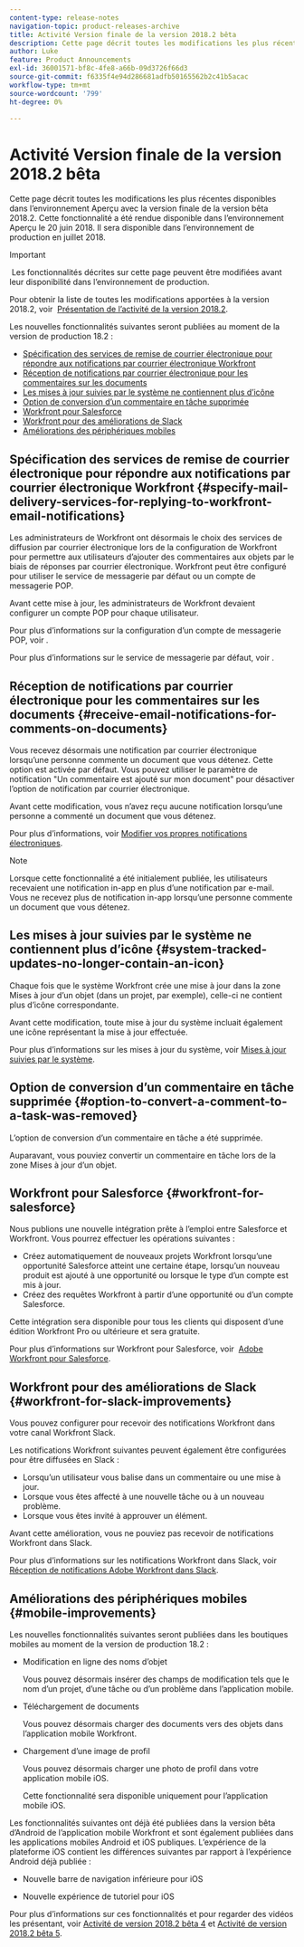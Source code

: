 ```yaml
---
content-type: release-notes
navigation-topic: product-releases-archive
title: Activité Version finale de la version 2018.2 bêta
description: Cette page décrit toutes les modifications les plus récentes disponibles dans l’environnement Aperçu avec la version finale de la version bêta 2018.2. Cette fonctionnalité a été rendue disponible dans l’environnement Aperçu le 20 juin 2018. Il sera disponible dans l’environnement de production en juillet 2018.
author: Luke
feature: Product Announcements
exl-id: 36001571-bf8c-4fe8-a66b-09d3726f66d3
source-git-commit: f6335f4e94d286681adfb50165562b2c41b5acac
workflow-type: tm+mt
source-wordcount: '799'
ht-degree: 0%

---
```


# Activité Version finale de la version 2018.2 bêta

Cette page décrit toutes les modifications les plus récentes disponibles dans l’environnement Aperçu avec la version finale de la version bêta 2018.2. Cette fonctionnalité a été rendue disponible dans l’environnement Aperçu le 20 juin 2018. Il sera disponible dans l’environnement de production en juillet 2018.

>[!IMPORTANT]
>
> Les fonctionnalités décrites sur cette page peuvent être modifiées avant leur disponibilité dans l’environnement de production.

Pour obtenir la liste de toutes les modifications apportées à la version 2018.2, voir  [Présentation de l’activité de la version 2018.2](../../../../product-announcements/product-releases/quarterly-release-archive/2018.2-release-activity/2018.2-release-activity-overview.md).

Les nouvelles fonctionnalités suivantes seront publiées au moment de la version de production 18.2 :

* [Spécification des services de remise de courrier électronique pour répondre aux notifications par courrier électronique Workfront](#specify-mail-delivery-services-for-replying-to-workfront-email-notifications)
* [Réception de notifications par courrier électronique pour les commentaires sur les documents](#receive-email-notifications-for-comments-on-documents)
* [Les mises à jour suivies par le système ne contiennent plus d’icône](#system-tracked-updates-no-longer-contain-an-icon)
* [Option de conversion d’un commentaire en tâche supprimée](#option-to-convert-a-comment-to-a-task-was-removed)
* [Workfront pour Salesforce](#workfront-for-salesforce)
* [Workfront pour des améliorations de Slack](#workfront-for-slack-improvements)
* [Améliorations des périphériques mobiles](#mobile-improvements)

## Spécification des services de remise de courrier électronique pour répondre aux notifications par courrier électronique Workfront {#specify-mail-delivery-services-for-replying-to-workfront-email-notifications}

Les administrateurs de Workfront ont désormais le choix des services de diffusion par courrier électronique lors de la configuration de Workfront pour permettre aux utilisateurs d’ajouter des commentaires aux objets par le biais de réponses par courrier électronique. Workfront peut être configuré pour utiliser le service de messagerie par défaut ou un compte de messagerie POP.

Avant cette mise à jour, les administrateurs de Workfront devaient configurer un compte POP pour chaque utilisateur. 

Pour plus d’informations sur la configuration d’un compte de messagerie POP, voir .

Pour plus d’informations sur le service de messagerie par défaut, voir .

## Réception de notifications par courrier électronique pour les commentaires sur les documents {#receive-email-notifications-for-comments-on-documents}

Vous recevez désormais une notification par courrier électronique lorsqu’une personne commente un document que vous détenez. Cette option est activée par défaut. Vous pouvez utiliser le paramètre de notification &quot;Un commentaire est ajouté sur mon document&quot; pour désactiver l’option de notification par courrier électronique.

Avant cette modification, vous n’avez reçu aucune notification lorsqu’une personne a commenté un document que vous détenez. 

Pour plus d’informations, voir [Modifier vos propres notifications électroniques](../../../../workfront-basics/using-notifications/activate-or-deactivate-your-own-event-notifications.md).

>[!NOTE]
>
Lorsque cette fonctionnalité a été initialement publiée, les utilisateurs recevaient une notification in-app en plus d’une notification par e-mail. Vous ne recevez plus de notification in-app lorsqu’une personne commente un document que vous détenez. 

## Les mises à jour suivies par le système ne contiennent plus d’icône {#system-tracked-updates-no-longer-contain-an-icon}

Chaque fois que le système Workfront crée une mise à jour dans la zone Mises à jour d’un objet (dans un projet, par exemple), celle-ci ne contient plus d’icône correspondante.

Avant cette modification, toute mise à jour du système incluait également une icône représentant la mise à jour effectuée.

Pour plus d’informations sur les mises à jour du système, voir [Mises à jour suivies par le système](../../../../administration-and-setup/set-up-workfront/system-tracked-update-feeds/system-tracked-update-feeds.md).

## Option de conversion d’un commentaire en tâche supprimée {#option-to-convert-a-comment-to-a-task-was-removed}

L’option de conversion d’un commentaire en tâche a été supprimée.

Auparavant, vous pouviez convertir un commentaire en tâche lors de la zone Mises à jour d’un objet.

## Workfront pour Salesforce {#workfront-for-salesforce}

Nous publions une nouvelle intégration prête à l’emploi entre Salesforce et Workfront. Vous pourrez effectuer les opérations suivantes :

* Créez automatiquement de nouveaux projets Workfront lorsqu’une opportunité Salesforce atteint une certaine étape, lorsqu’un nouveau produit est ajouté à une opportunité ou lorsque le type d’un compte est mis à jour.
* Créez des requêtes Workfront à partir d’une opportunité ou d’un compte Salesforce.

Cette intégration sera disponible pour tous les clients qui disposent d’une édition Workfront Pro ou ultérieure et sera gratuite.

Pour plus d’informations sur Workfront pour Salesforce, voir  [Adobe Workfront pour Salesforce](../../../../workfront-integrations-and-apps/using-workfront-with-salesforce/workfront-for-salesforce.md).

## Workfront pour des améliorations de Slack {#workfront-for-slack-improvements}

Vous pouvez configurer pour recevoir des notifications Workfront dans votre canal Workfront Slack.

Les notifications Workfront suivantes peuvent également être configurées pour être diffusées en Slack :

* Lorsqu’un utilisateur vous balise dans un commentaire ou une mise à jour.
* Lorsque vous êtes affecté à une nouvelle tâche ou à un nouveau problème.
* Lorsque vous êtes invité à approuver un élément.

Avant cette amélioration, vous ne pouviez pas recevoir de notifications Workfront dans Slack.

Pour plus d’informations sur les notifications Workfront dans Slack, voir [Réception de notifications Adobe Workfront dans Slack](../../../../workfront-integrations-and-apps/using-workfront-with-slack/receive-workfront-notifications-in-slack.md).

## Améliorations des périphériques mobiles {#mobile-improvements}

Les nouvelles fonctionnalités suivantes seront publiées dans les boutiques mobiles au moment de la version de production 18.2 :

* Modification en ligne des noms d’objet 

  Vous pouvez désormais insérer des champs de modification tels que le nom d’un projet, d’une tâche ou d’un problème dans l’application mobile.

* Téléchargement de documents 

  Vous pouvez désormais charger des documents vers des objets dans l’application mobile Workfront.

* Chargement d’une image de profil 

  Vous pouvez désormais charger une photo de profil dans votre application mobile iOS.

  Cette fonctionnalité sera disponible uniquement pour l’application mobile iOS.

Les fonctionnalités suivantes ont déjà été publiées dans la version bêta d’Android de l’application mobile Workfront et sont également publiées dans les applications mobiles Android et iOS publiques. L’expérience de la plateforme iOS contient les différences suivantes par rapport à l’expérience Android déjà publiée :

* Nouvelle barre de navigation inférieure pour iOS 

* Nouvelle expérience de tutoriel pour iOS 

Pour plus d’informations sur ces fonctionnalités et pour regarder des vidéos les présentant, voir [Activité de version 2018.2 bêta 4](../../../../product-announcements/product-releases/quarterly-release-archive/2018.2-release-activity/2018.2-beta-4-release-activity.md) et [Activité de version 2018.2 bêta 5](../../../../product-announcements/product-releases/quarterly-release-archive/2018.2-release-activity/2018.2-beta-5-release-activity.md).
